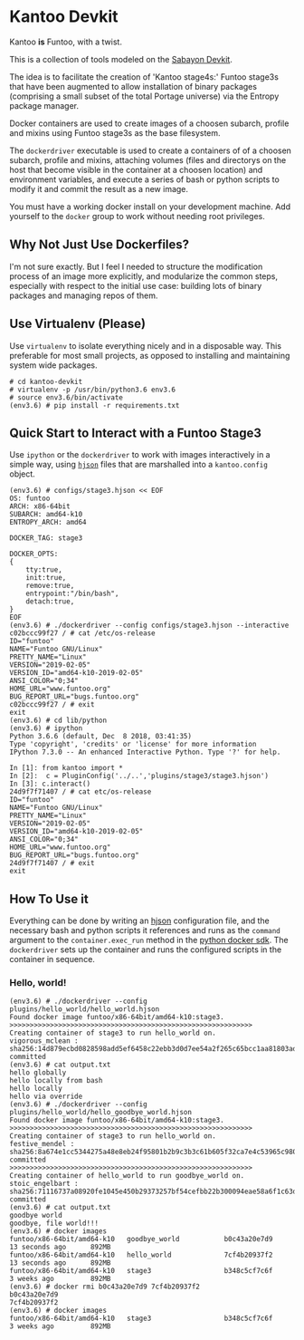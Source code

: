 # Kantoo Devkit #

Kantoo **is** Funtoo, with a twist.

This is a collection of tools modeled on the [Sabayon Devkit](https://github.com/Sabayon/devkit).

The idea is to facilitate the creation of 'Kantoo stage4s:' Funtoo stage3s that have been augmented to allow installation of binary packages (comprising a small subset of the total Portage universe) via the Entropy package manager.

Docker containers are used to create images of a choosen subarch, profile and mixins using Funtoo stage3s as the base filesystem.  

The `dockerdriver` executable is used to create a containers of of a choosen subarch, profile and mixins, attaching volumes (files and directorys on the host that become visible in the container at a choosen location) and environment variables, and execute a series of bash or python scripts to modify it and commit the result as a new image.

You must have a working docker install on your development machine. Add yourself to the `docker` group to work without needing root privileges.  

## Why Not Just Use Dockerfiles? ##

I'm not sure exactly. But I feel I needed to structure the modification process of an image more explicitly, and modularize the common steps, especially with respect to the initial use case: building lots of binary packages and managing repos of them.

## Use Virtualenv (Please) ##

Use `virtualenv` to isolate everything nicely and in a disposable way. This preferable for most small projects, as opposed to installing and maintaining system wide packages.

```commandline
# cd kantoo-devkit
# virtualenv -p /usr/bin/python3.6 env3.6
# source env3.6/bin/activate
(env3.6) # pip install -r requirements.txt
```

## Quick Start to Interact with a Funtoo Stage3 ##

Use `ipython` or the `dockerdriver` to work with images interactively in a simple way, using [`hjson`](hjson.org) files that are marshalled into a `kantoo.config` object.


```commandline
(env3.6) # configs/stage3.hjson << EOF
OS: funtoo
ARCH: x86-64bit
SUBARCH: amd64-k10
ENTROPY_ARCH: amd64

DOCKER_TAG: stage3

DOCKER_OPTS:
{
    tty:true,
    init:true,
    remove:true,
    entrypoint:"/bin/bash",
    detach:true,
}
EOF
(env3.6) # ./dockerdriver --config configs/stage3.hjson --interactive
c02bccc99f27 / # cat /etc/os-release 
ID="funtoo"
NAME="Funtoo GNU/Linux"
PRETTY_NAME="Linux"
VERSION="2019-02-05"
VERSION_ID="amd64-k10-2019-02-05"
ANSI_COLOR="0;34"
HOME_URL="www.funtoo.org"
BUG_REPORT_URL="bugs.funtoo.org"
c02bccc99f27 / # exit
exit
(env3.6) # cd lib/python
(env3.6) # ipython
Python 3.6.6 (default, Dec  8 2018, 03:41:35) 
Type 'copyright', 'credits' or 'license' for more information
IPython 7.3.0 -- An enhanced Interactive Python. Type '?' for help.

In [1]: from kantoo import * 
In [2]:  c = PluginConfig('../..','plugins/stage3/stage3.hjson')
In [3]: c.interact() 
24d9f7f71407 / # cat etc/os-release
ID="funtoo"
NAME="Funtoo GNU/Linux"
PRETTY_NAME="Linux"
VERSION="2019-02-05"
VERSION_ID="amd64-k10-2019-02-05"
ANSI_COLOR="0;34"
HOME_URL="www.funtoo.org"
BUG_REPORT_URL="bugs.funtoo.org"
24d9f7f71407 / # exit
exit
```

## How To Use it ##

Everything can be done by writing an [hjson](hjson.org) configuration file, and the necessary bash and python scripts it references and runs as the `command` argument to the `container.exec_run` method in the [python docker sdk](https://docker-py.readthedocs.io/en/stable/index.html). The `dockerdriver` sets up the container and runs the configured scripts in the container in sequence.

### Hello, world! ###

```commandline
(env3.6) # ./dockerdriver --config plugins/hello_world/hello_world.hjson
Found docker image funtoo/x86-64bit/amd64-k10:stage3.
>>>>>>>>>>>>>>>>>>>>>>>>>>>>>>>>>>>>>>>>>>>>>>>>>>>>>>>>>>>>
Creating container of stage3 to run hello_world on.
vigorous_mclean : sha256:14d879ecbd0828598add5ef6458c22ebb3d0d7ee54a2f265c65bcc1aa81803ad committed
(env3.6) # cat output.txt
hello globally
hello locally from bash
hello locally
hello via override
(env3.6) # ./dockerdriver --config plugins/hello_world/hello_goodbye_world.hjson
Found docker image funtoo/x86-64bit/amd64-k10:stage3.
>>>>>>>>>>>>>>>>>>>>>>>>>>>>>>>>>>>>>>>>>>>>>>>>>>>>>>>>>>>>
Creating container of stage3 to run hello_world on.
festive_mendel : sha256:8a674e1cc5344275a48e8eb24f95801b2b9c3b3c61b605f32ca7e4c53965c980 committed
>>>>>>>>>>>>>>>>>>>>>>>>>>>>>>>>>>>>>>>>>>>>>>>>>>>>>>>>>>>>
Creating container of hello_world to run goodbye_world on.
stoic_engelbart : sha256:71116737a08920fe1045e450b29373257bf54cefbb22b300094eae58a6f1c63d committed
(env3.6) # cat output.txt
goodbye world
goodbye, file world!!!
(env3.6) # docker images
funtoo/x86-64bit/amd64-k10   goodbye_world           b0c43a20e7d9        13 seconds ago      892MB
funtoo/x86-64bit/amd64-k10   hello_world             7cf4b20937f2        13 seconds ago      892MB
funtoo/x86-64bit/amd64-k10   stage3                  b348c5cf7c6f        3 weeks ago         892MB
(env3.6) # docker rmi b0c43a20e7d9 7cf4b20937f2 
b0c43a20e7d9
7cf4b20937f2
(env3.6) # docker images
funtoo/x86-64bit/amd64-k10   stage3                  b348c5cf7c6f        3 weeks ago         892MB
 


```
